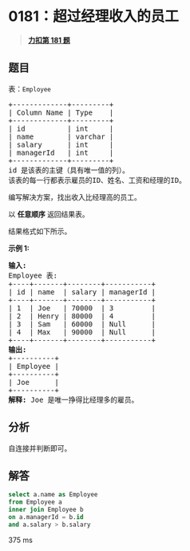 # 0181：超过经理收入的员工


> <u>**[力扣第 181 题](https://leetcode.cn/problems/employees-earning-more-than-their-managers/)**</u>

## 题目

<p>表：<code>Employee</code> </p>

<pre>
+-------------+---------+
| Column Name | Type    |
+-------------+---------+
| id          | int     |
| name        | varchar |
| salary      | int     |
| managerId   | int     |
+-------------+---------+
id 是该表的主键（具有唯一值的列）。
该表的每一行都表示雇员的ID、姓名、工资和经理的ID。
</pre>



<p>编写解决方案，找出收入比经理高的员工。</p>

<p>以 <strong>任意顺序</strong> 返回结果表。</p>

<p>结果格式如下所示。</p>



<p><strong>示例 1:</strong></p>

<pre>
<strong>输入:</strong>
Employee 表:
+----+-------+--------+-----------+
| id | name  | salary | managerId |
+----+-------+--------+-----------+
| 1  | Joe   | 70000  | 3         |
| 2  | Henry | 80000  | 4         |
| 3  | Sam   | 60000  | Null      |
| 4  | Max   | 90000  | Null      |
+----+-------+--------+-----------+
<strong>输出:</strong>
+----------+
| Employee |
+----------+
| Joe      |
+----------+
<strong>解释:</strong> Joe 是唯一挣得比经理多的雇员。</pre>




## 分析

自连接并判断即可。
 
## 解答

```sql
select a.name as Employee
from Employee a
inner join Employee b
on a.managerId = b.id  
and a.salary > b.salary
```
375 ms



